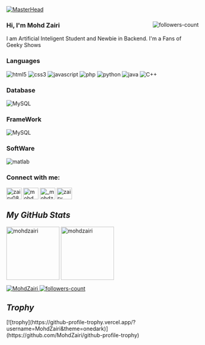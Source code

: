 <!----------------------------------- Banner - Mohd Zairi ------------------------------------>
[![MasterHead](https://raw.githubusercontent.com/MohdZairi/MohdZairi/main/zairy.png)](#)

<!----------------------------------- About Section ------------------------------------>


<div>
  <a href="https://github.com/MohdZairi?tab=followers">
     <img align="right" src="https://img.shields.io/github/followers/MohdZairi?label=Followers&style=social" alt="followers-count">
  </a>
  <h3>Hi, I'm Mohd Zairi</h3>
  <p>I am Artificial Inteligent Student and Newbie in Backend. I'm a Fans of Geeky Shows
  </P> 
</div>

<!----------------------------------- Tech Stack Section ------------------------------------>
<h3>Languages</h3>
<p>
    <img src="https://img.shields.io/badge/HTML5-E34F26?style=for-the-badge&logo=html5&logoColor=white" alt="html5" />
    <img src="https://img.shields.io/badge/CSS3-1572B6?style=for-the-badge&logo=css3&logoColor=white" alt="css3" />
    <img src="https://img.shields.io/badge/JavaScript-323330?style=for-the-badge&logo=javascript&logoColor=F7DF1E" alt="javascript" />
    <img src="https://img.shields.io/badge/PHP-777BB4?style=for-the-badge&logo=php&logoColor=white" alt="php" />
    <img src="https://img.shields.io/badge/Python-FFD43B?style=for-the-badge&logo=python&logoColor=blue" alt="python" />
    <img src="https://img.shields.io/badge/Java-ED8B00?style=for-the-badge&logo=java&logoColor=white" alt="java" />
    <img src="https://img.shields.io/badge/C%2B%2B-00599C?style=for-the-badge&logo=c%2B%2B&logoColor=white" alt="C++" />
</p>

<h3>Database</h3>
<p>
    <img src="https://img.shields.io/badge/MySQL-00000F?style=for-the-badge&logo=mysql&logoColor=white" alt="MySQL" />
</p>

<h3>FrameWork</h3>
<p>
    <img src="https://img.shields.io/badge/Flask-000000?style=for-the-badge&logo=flask&logoColor=white" alt="MySQL" />
</p>

<h3>SoftWare</h3>
<p>
    <img src="https://img.shields.io/badge/Matlab-00599C?style=for-the-badge&logo=matlab&logoColor=white" alt="matlab" />
</p>



<h3 align="left">Connect with me:</h3>
<p align="left">
<a href="https://twitter.com/zairy08" target="blank"><img align="center" src="https://raw.githubusercontent.com/rahuldkjain/github-profile-readme-generator/master/src/images/icons/Social/twitter.svg" alt="zairy08" height="30" width="40" /></a>
<a href="https://fb.com/mohd zairy" target="blank"><img align="center" src="https://raw.githubusercontent.com/rahuldkjain/github-profile-readme-generator/master/src/images/icons/Social/facebook.svg" alt="mohd zairy" height="30" width="40" /></a>
<a href="https://instagram.com/_mohdzairy" target="blank"><img align="center" src="https://raw.githubusercontent.com/rahuldkjain/github-profile-readme-generator/master/src/images/icons/Social/instagram.svg" alt="_mohdzairy" height="30" width="40" /></a>
<a href="[https://www.youtube.com/c/zairy official](https://www.youtube.com/channel/UC6ND4ZxJ4ovXXgJGDqpphGw)" target="blank"><img align="center" src="https://raw.githubusercontent.com/rahuldkjain/github-profile-readme-generator/master/src/images/icons/Social/youtube.svg" alt="zairy official" height="30" width="40" /></a>
</p>

<!----------------------------------- GitHub Stats Section ------------------------------------>
<h2><i>My GitHub Stats</i></h2>
<p>
     <img align="center" src="https://github-readme-stats.vercel.app/api?username=mohdzairi&show_icons=true&include_all_commits=true&count_private=true&hide=issues,contribs&border_radius=0&locale=en&theme=dark" alt="mohdzairi" height="139" />
    <img align="center" src="https://github-readme-stats.vercel.app/api/top-langs/?username=mohdzairi&layout=compact&border_radius=0&theme=dark" alt="mohdzairi" height="139" />
</p>


<!----------------------------------- Profile View Section ------------------------------------>

<p align="left">
    <a href="https://github.com/MohdZairi">
        <img src="https://komarev.com/ghpvc/?username=MohdZairi&label=Profile%20views&color=0e75b6&style=flat" alt="MohdZairi" />
    </a>
    <a href="https://github.com/MohdZairi?tab=followers">
        <img src="https://img.shields.io/github/followers/MohdZairi?label=Followers&style=social" alt="followers-count">
    </a>
</p>

<!----------------------------------- Trophy ------------------------------------>
<h2><i>Trophy</i></h2>
[![trophy](https://github-profile-trophy.vercel.app/?username=MohdZairi&theme=onedark)](https://github.com/MohdZairi/github-profile-trophy)

